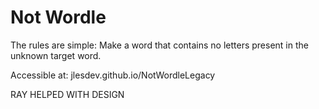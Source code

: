# Not Wordle

The rules are simple: Make a word that contains no letters present in the unknown target word.

Accessible at: jlesdev.github.io/NotWordleLegacy

RAY HELPED WITH DESIGN
